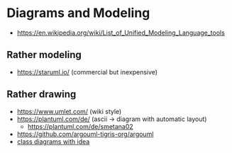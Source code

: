# Diagrams and Modeling

* https://en.wikipedia.org/wiki/List_of_Unified_Modeling_Language_tools

## Rather modeling

* https://staruml.io/ (commercial but inexpensive)

## Rather drawing

* https://www.umlet.com/ (wiki style)
* https://plantuml.com/de/ (ascii -> diagram with automatic layout)
  + https://plantuml.com/de/smetana02
* https://github.com/argouml-tigris-org/argouml
* [class diagrams with idea](https://www.jetbrains.com/help/idea/class-diagram.html)

